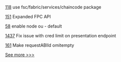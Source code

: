 
[118](https://github.com/hyperledger-labs/fabric-token-sdk/pull/118) use fsc/fabric/services/chaincode package

[151](https://github.com/hyperledger-labs/fabric-smart-client/pull/151) Expanded FPC API

[58](https://github.com/hyperledger-labs/fabric-operations-console/pull/58) enable node ou - default

[1437](https://github.com/hyperledger/aries-cloudagent-python/pull/1437) Fix issue with cred limit on presentation endpoint

[161](https://github.com/hyperledger/firefly-ethconnect/pull/161) Make requestABIId omitempty


[See more >>>](https://start-here.hyperledger.org/pull-requests)
